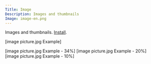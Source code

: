 ```yaml
---
Title: Image
Description: Images and thumbnails
Image: image-en.png
---
```

Images and thumbnails.
[Install](https://github.com/datenstrom/yellow-extensions/tree/master/features/image).

[image picture.jpg Example]

[image picture.jpg Example - 34%]
[image picture.jpg Example - 20%]
[image picture.jpg Example - 10%]